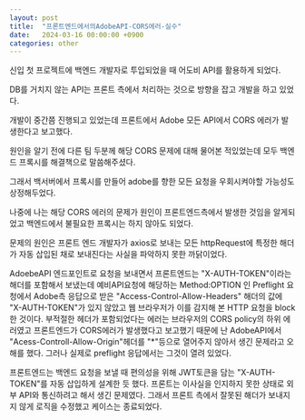 ```yaml
---
layout: post
title:  "프론트엔드에서의AdobeAPI-CORS에러-실수"
date:   2024-03-16 00:00:00 +0900
categories: other
---
```

신입 첫 프로젝트에 백엔드 개발자로 투입되었을 때 어도비 API를 활용하게 되었다. 

DB를 거치지 않는 API는 프론트 측에서 처리하는 것으로 방향을 잡고 개발을 하고 있었다.

개발이 중간쯤 진행되고 있었는데 프론트에서 Adobe 모든 API에서 CORS 에러가 발생한다고 보고했다.

원인을 알기 전에 다른 팀 두분께 해당 CORS 문제에 대해 물어본 적있었는데 모두 백엔드 프록시를 해결책으로 말씀해주셨다.

그래서 백서버에서 프록시를 만들어 adobe를 향한 모든 요청을 우회시켜야할 가능성도 상정해두었다.

나중에 나는 해당 CORS 에러의 문제가 원인이 프론트엔드측에서 발생한 것임을 알게되었고 백엔드에서 불필요한 프록시는 하지 않아도 되었다.

문제의 원인은 프론트 엔드 개발자가 axios로 보내는 모든 httpRequest에 특정한 해더가 자동 삽입된 채로 보내진다는 사실을 파악하지 못한 까닭이었다.

 AdoebeAPI 엔드포인트로 요청을 보내면서 프론트엔드는 "X-AUTH-TOKEN"이라는 해더를 포함해서 보냈는데 예비API요청에 해당하는 Method:OPTION 인 Preflight 요청에서 Adobe측 응답으로 받은 "Access-Control-Allow-Headers" 해더의 값에 "X-AUTH-TOKEN"가 있지 않았고 웹 브라우저가 이를 감지해 본 HTTP 요청을 block 한 것이다. 부적절한 헤더가 포함되었다는 에러는 브라우저의 CORS policy의 하위 에러였고 프론트엔드가 CORS에러가 발생했다고 보고했기 때문에 난 AdobeAPI에서 "Acess-Controll-Allow-Origin"헤더를 "*"등으로 열어주지 않아서 생긴 문제라고 오해를 했다. 그러나 실제로 preflight 응답에서는 그것이 열려 있었다.
 
 프론트엔드는 백엔드 요청을 보낼 때 편의성을 위해 JWT토큰을 담는 "X-AUTH-TOKEN"를 자동 삽입하게 설계한 듯 했다. 프론트는 이사실을 인지하지 못한 상태로 외부 API와 통신하려고 해서 생긴 문제였다. 그래서 프론트 측에서 잘못된 해더가 보내지지 않게 로직을 수정했고 케이스는 종료되었다. 
 